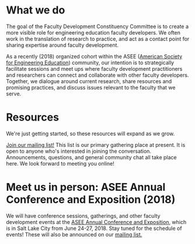What we do
=============

The goal of the Faculty Development Constituency Committee is to create a more visible role for engineering education faculty developers. We often work in the translation of research to practice, and act as a contact point for sharing expertise around faculty development.

As a recently (2018) organized cohort within the ASEE ([American Society for Engineering Education](http://asee.org)) community, our intention is to strategically facilitate sessions and meet ups where faculty development practitioners and researchers can connect and collaborate with other faculty developers. Together, we dialogue around current research, share resources and promising practices, and discuss issues relevant to the faculty that we serve.

Resources 
==========================

We're just getting started, so these resources will expand as we grow.

[Join our mailing list!](https://groups.google.com/forum/#!forum/engr-pod) This list is our primary gathering place at present. It is open to anyone who's interested in joining the conversation. Announcements, questions, and general community chat all take place here. We look forward to meeting you online!

Meet us in person: ASEE Annual Conference and Exposition (2018)
================================================================

We will have conference sessions, gatherings, and other faculty development events at the [ASEE Annual Conference and Exposition](https://www.asee.org/conferences-and-events/conferences/annual-conference/2018), which is in Salt Lake City from June 24-27, 2018. Stay tuned for the schedule of events! These will also be announced on our [mailing list.](https://groups.google.com/forum/#!forum/engr-pod)
